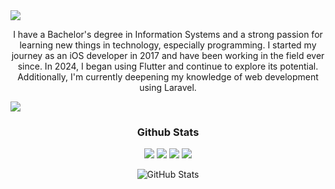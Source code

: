 <img src="https://readme-typing-svg.herokuapp.com/?color=70A5FD&size=50&center=true&vCenter=true&width=1000&lines=Hello,+I+am+Ridho+Octanio;I+am+Developer;Welcome+To+My+Profile!">

<p align="center">
   I have a Bachelor's degree in Information Systems and a strong passion for learning new things in technology, especially programming. I started my journey as an iOS developer in 2017 and have been working in the field ever since. In 2024, I began using Flutter and continue to explore its potential. Additionally, I'm currently deepening my knowledge of web development using Laravel.
</p>

<img src="https://capsule-render.vercel.app/api?type=waving&height=100&color=100:70A5FD,5:70A5FD">

<h3 align="center">Github Stats</h3>

<p align="center">
   <img src="https://badges.pufler.dev/visits/dhotsky/dhotsky"/> 
   <img src="https://badges.pufler.dev/gists/dhotsky"/>
   <img src="https://badges.pufler.dev/repos/dhotsky"/>
   <img src="https://badges.pufler.dev/commits/all/dhotsky"/>
</p>

<div align="center">
   <img src="https://github-readme-stats.vercel.app/api/top-langs/?username=dhotsky&layout=compact&langs_count=10&theme=tokyonight" alt="GitHub Stats">
</div>
